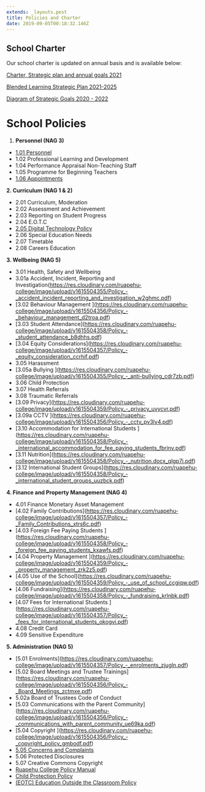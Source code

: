 ```yaml
---
extends: _layouts.post
title: Policies and Charter
date: 2019-09-05T00:18:32.146Z
---
```

## **School Charter**

Our school charter is updated on annual basis and is available below:

[Charter, Strategic plan and annual goals 2021](https://res.cloudinary.com/ruapehu-college/image/upload/v1615504356/Charter_Strategic_plan_and_annual_goals_2021_pocyxo.pdf)

[Blended Learning Strategic Plan 2021-2025](https://res.cloudinary.com/ruapehu-college/image/upload/v1615504355/Blended_Learning_Strategic_Plan_2021-2025_kfdogr.pdf)

[Diagram of Strategic Goals 2020 - 2022](https://res.cloudinary.com/ruapehu-college/image/upload/v1615504355/Diagram_of_Strategic_Goals_2020_-_2022_q04mxg.pdf)

# School Policies

1. **Personnel (NAG 3)**	

* [1.01	Personnel](https://res.cloudinary.com/ruapehu-college/image/upload/v1615504359/Policy_-_personnel_qb2phs.pdf)	
* 1.02	Professional Learning and Development	
* 1.04	Performance Appraisal Non-Teaching Staff	
* 1.05	Programme for Beginning Teachers
* [1.06 Appointments	](https://res.cloudinary.com/ruapehu-college/image/upload/v1615504355/Policy_-_appointments_gouotf.pdf)

**2. Curriculum (NAG 1 & 2)**

* 2.01	Curriculum, Moderation
* 2.02	Assessment and Achievement	
* 2.03	Reporting on Student Progress	
* 2.04	E.O.T.C	
* [2.05 Digital Technology Policy](https://res.cloudinary.com/ruapehu-college/image/upload/v1615504357/Policy_-_digital_technology_eiog2f.pdf)	
* 2.06	Special Education Needs	
* 2.07	Timetable	
* 2.08	Careers Education	

**3.	Wellbeing (NAG 5)**

* 3.01	Health, Safety and Wellbeing	
* 3.01a Accident, Incident, Reporting and Investigation(https://res.cloudinary.com/ruapehu-college/image/upload/v1615504355/Policy_-_accident_incident_reporting_and_investigation_w2ghmc.pdf)
* \[3.02	Behaviour Management	](https://res.cloudinary.com/ruapehu-college/image/upload/v1615504356/Policy_-_behaviour_management_d2troa.pdf)
* \[3.03	Student Attendance](https://res.cloudinary.com/ruapehu-college/image/upload/v1615504358/Policy_-_student_attendance_b8dhhs.pdf)	
* \[3.04 Equity Considerations](https://res.cloudinary.com/ruapehu-college/image/upload/v1615504357/Policy_-_equity_consideration_ccrhif.pdf)	
* 3.05	Harassment	
* \[3.05a Bullying	](https://res.cloudinary.com/ruapehu-college/image/upload/v1615504355/Policy_-_anti-bullying_cdr7zb.pdf)
* 3.06	Child Protection	
* 3.07	Health Referrals	
* 3.08	Traumatic Referrals
* \[3.09	Privacy](https://res.cloudinary.com/ruapehu-college/image/upload/v1615504359/Policy_-_privacy_uvycvr.pdf)	
* \[3.09a CCTV	](https://res.cloudinary.com/ruapehu-college/image/upload/v1615504356/Policy_-_cctv_pv3ly4.pdf)
* \[3.10	Accommodation for International Students	](https://res.cloudinary.com/ruapehu-college/image/upload/v1615504358/Policy_-_international_accommodation_for_fee_paying_students_fbrinv.pdf)
* \[3.11	Nutrition](https://res.cloudinary.com/ruapehu-college/image/upload/v1615504358/Policy_-_nutrition.docx_qlgp7i.pdf)	
* \[3.12	International Student Groups](https://res.cloudinary.com/ruapehu-college/image/upload/v1615504358/Policy_-_international_student_groups_uuzbck.pdf)	

**4.	Finance and Property Management (NAG 4)**

* 4.01	Finance Monetary Asset Management	
* \[4.02 Family Contributions](https://res.cloudinary.com/ruapehu-college/image/upload/v1615504357/Policy_-_Family_Contributions_xtrs6c.pdf)	
* \[4.03 Foreign Fee Paying Students	](https://res.cloudinary.com/ruapehu-college/image/upload/v1615504358/Policy_-_foreign_fee_paying_students_kxawfs.pdf)
* \[4.04 Property Management	](https://res.cloudinary.com/ruapehu-college/image/upload/v1615504359/Policy_-_property_management_zrk2z5.pdf)
* \[4.05 Use of the School](https://res.cloudinary.com/ruapehu-college/image/upload/v1615504359/Policy_-_use_of_school_ccgiqw.pdf)
* \[4.06 Fundraising](https://res.cloudinary.com/ruapehu-college/image/upload/v1615504358/Policy_-_fundraising_krlnbk.pdf)	
* \[4.07	Fees for International Students	](https://res.cloudinary.com/ruapehu-college/image/upload/v1615504357/Policy_-_fees_for_international_students_okogvi.pdf)
* 4.08	Credit Card	
* 4.09	Sensitive Expenditure	

**5.	Administration (NAG 5)**

* \[5.01	Enrolments](https://res.cloudinary.com/ruapehu-college/image/upload/v1615504357/Policy_-_enrolments_zjugln.pdf)	
* \[5.02	Board Meetings and Trustee Trainings](https://res.cloudinary.com/ruapehu-college/image/upload/v1615504356/Policy_-_Board_Meetings_zctmxe.pdf)
* 5.02a Board of Trustees Code of Conduct
* \[5.03	Communications with the Parent Community](https://res.cloudinary.com/ruapehu-college/image/upload/v1615504356/Policy_-_communications_with_parent_community_ue69ka.pdf)
* \[5.04 Copyright	](https://res.cloudinary.com/ruapehu-college/image/upload/v1615504356/Policy_-_copyright_policy_gmbodf.pdf)
* [	5.05	Concerns and Complaints](https://res.cloudinary.com/ruapehu-college/image/upload/v1615504357/Policy_-_concerns_and_complaints_smnzii.pdf)	
* 5.06	Protected Disclosures	
* 5.07	Creative Commons Copyright	
* [Ruapehu College Policy Manual](https://res.cloudinary.com/ruapehu-college/image/upload/v1571090890/Ruapehu_College_POLICY_MANUAL_2019_2_Oct_2019_p7pcqo.pdf)
* [Child Protection Policy](https://res.cloudinary.com/ruapehu-college/image/upload/v1567643373/Child_protection_policy_2019_qmvqdt.pdf)
* [(EOTC) Education Outside the Classroom Policy](https://res.cloudinary.com/ruapehu-college/image/upload/v1567644028/EOTC_Policy_Safety_Management_Plan_-_Version_2.1_26.08.19_kisqin.pdf)
